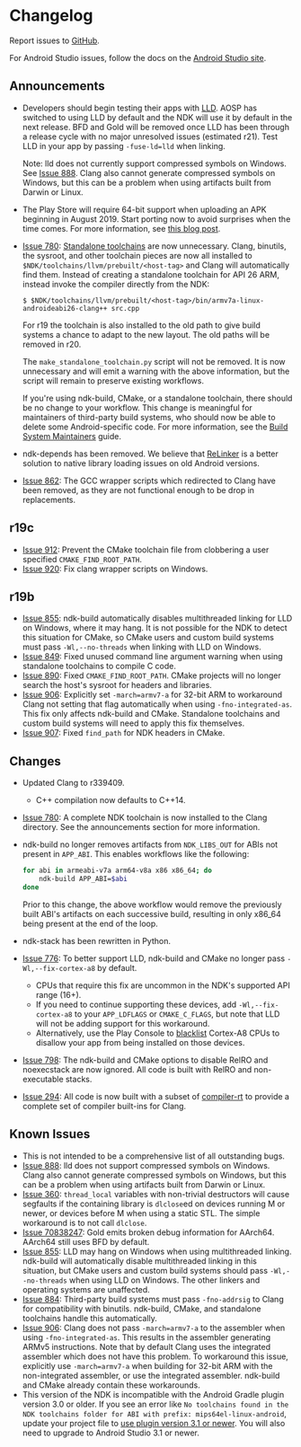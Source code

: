 Changelog
=========

Report issues to [GitHub].

For Android Studio issues, follow the docs on the [Android Studio site].

[GitHub]: https://github.com/android-ndk/ndk/issues
[Android Studio site]: http://tools.android.com/filing-bugs

Announcements
-------------

 * Developers should begin testing their apps with [LLD](https://lld.llvm.org/).
   AOSP has switched to using LLD by default and the NDK will use it by default
   in the next release. BFD and Gold will be removed once LLD has been through a
   release cycle with no major unresolved issues (estimated r21). Test LLD in
   your app by passing `-fuse-ld=lld` when linking.

   Note: lld does not currently support compressed symbols on Windows. See
   [Issue 888]. Clang also cannot generate compressed symbols on Windows, but
   this can be a problem when using artifacts built from Darwin or Linux.

 * The Play Store will require 64-bit support when uploading an APK beginning in
   August 2019. Start porting now to avoid surprises when the time comes. For
   more information, see [this blog post](https://android-developers.googleblog.com/2017/12/improving-app-security-and-performance.html).

 * [Issue 780]: [Standalone toolchains] are now unnecessary. Clang, binutils,
   the sysroot, and other toolchain pieces are now all installed to
   `$NDK/toolchains/llvm/prebuilt/<host-tag>` and Clang will automatically find
   them. Instead of creating a standalone toolchain for API 26 ARM, instead
   invoke the compiler directly from the NDK:

       $ $NDK/toolchains/llvm/prebuilt/<host-tag>/bin/armv7a-linux-androideabi26-clang++ src.cpp

   For r19 the toolchain is also installed to the old path to give build systems
   a chance to adapt to the new layout. The old paths will be removed in r20.

   The `make_standalone_toolchain.py` script will not be removed. It is now
   unnecessary and will emit a warning with the above information, but the
   script will remain to preserve existing workflows.

   If you're using ndk-build, CMake, or a standalone toolchain, there should be
   no change to your workflow. This change is meaningful for maintainers of
   third-party build systems, who should now be able to delete some
   Android-specific code. For more information, see the [Build System
   Maintainers] guide.

 * ndk-depends has been removed. We believe that [ReLinker] is a better
   solution to native library loading issues on old Android versions.

 * [Issue 862]: The GCC wrapper scripts which redirected to Clang have been
   removed, as they are not functional enough to be drop in replacements.

[Build System Maintainers]: https://android.googlesource.com/platform/ndk/+/master/docs/BuildSystemMaintainers.md
[Issue 780]: https://github.com/android-ndk/ndk/issues/780
[Issue 862]: https://github.com/android-ndk/ndk/issues/862
[ReLinker]: https://github.com/KeepSafe/ReLinker
[Standalone toolchains]: https://developer.android.com/ndk/guides/standalone_toolchain

r19c
----

 * [Issue 912]: Prevent the CMake toolchain file from clobbering a user
   specified `CMAKE_FIND_ROOT_PATH`.
 * [Issue 920]: Fix clang wrapper scripts on Windows.

[Issue 912]: https://github.com/android-ndk/ndk/issues/912
[Issue 920]: https://github.com/android-ndk/ndk/issues/920

r19b
----

 * [Issue 855]: ndk-build automatically disables multithreaded linking for LLD
   on Windows, where it may hang. It is not possible for the NDK to detect this
   situation for CMake, so CMake users and custom build systems must pass
   `-Wl,--no-threads` when linking with LLD on Windows.
 * [Issue 849]: Fixed unused command line argument warning when using standalone
   toolchains to compile C code.
 * [Issue 890]: Fixed `CMAKE_FIND_ROOT_PATH`. CMake projects will no longer
   search the host's sysroot for headers and libraries.
 * [Issue 906]: Explicitly set `-march=armv7-a` for 32-bit ARM to workaround
   Clang not setting that flag automatically when using `-fno-integrated-as`.
   This fix only affects ndk-build and CMake. Standalone toolchains and custom
   build systems will need to apply this fix themselves.
 * [Issue 907]: Fixed `find_path` for NDK headers in CMake.

[Issue 849]: https://github.com/android-ndk/ndk/issues/849
[Issue 890]: https://github.com/android-ndk/ndk/issues/890
[Issue 907]: https://github.com/android-ndk/ndk/issues/907

Changes
-------

 * Updated Clang to r339409.
     * C++ compilation now defaults to C++14.
 * [Issue 780]: A complete NDK toolchain is now installed to the Clang
   directory. See the announcements section for more information.
 * ndk-build no longer removes artifacts from `NDK_LIBS_OUT` for ABIs not
   present in `APP_ABI`. This enables workflows like the following:

   ```bash
   for abi in armeabi-v7a arm64-v8a x86 x86_64; do
       ndk-build APP_ABI=$abi
   done
   ```

   Prior to this change, the above workflow would remove the previously built
   ABI's artifacts on each successive build, resulting in only x86_64 being
   present at the end of the loop.
 * ndk-stack has been rewritten in Python.
 * [Issue 776]: To better support LLD, ndk-build and CMake no longer pass
   `-Wl,--fix-cortex-a8` by default.
     * CPUs that require this fix are uncommon in the NDK's supported API range
       (16+).
     * If you need to continue supporting these devices, add
       `-Wl,--fix-cortex-a8` to your `APP_LDFLAGS` or `CMAKE_C_FLAGS`, but note
       that LLD will not be adding support for this workaround.
     * Alternatively, use the Play Console to [blacklist] Cortex-A8 CPUs to
       disallow your app from being installed on those devices.
 * [Issue 798]: The ndk-build and CMake options to disable RelRO and noexecstack
   are now ignored. All code is built with RelRO and non-executable stacks.
 * [Issue 294]: All code is now built with a subset of [compiler-rt] to provide
   a complete set of compiler built-ins for Clang.

[Issue 294]: https://github.com/android-ndk/ndk/issues/294
[Issue 776]: https://github.com/android-ndk/ndk/issues/776
[Issue 798]: https://github.com/android-ndk/ndk/issues/798
[blacklist]: https://support.google.com/googleplay/android-developer/answer/7353455?hl=en
[compiler-rt]: https://compiler-rt.llvm.org/

Known Issues
------------

 * This is not intended to be a comprehensive list of all outstanding bugs.
 * [Issue 888]: lld does not support compressed symbols on Windows. Clang also
   cannot generate compressed symbols on Windows, but this can be a problem when
   using artifacts built from Darwin or Linux.
 * [Issue 360]: `thread_local` variables with non-trivial destructors will cause
   segfaults if the containing library is `dlclose`ed on devices running M or
   newer, or devices before M when using a static STL. The simple workaround is
   to not call `dlclose`.
 * [Issue 70838247]: Gold emits broken debug information for AArch64. AArch64
   still uses BFD by default.
 * [Issue 855]: LLD may hang on Windows when using multithreaded linking.
   ndk-build will automatically disable multithreaded linking in this situation,
   but CMake users and custom build systems should pass `-Wl,--no-threads` when
   using LLD on Windows. The other linkers and operating systems are unaffected.
 * [Issue 884]: Third-party build systems must pass `-fno-addrsig` to Clang for
   compatibility with binutils. ndk-build, CMake, and standalone toolchains
   handle this automatically.
 * [Issue 906]: Clang does not pass `-march=armv7-a` to the assembler when using
   `-fno-integrated-as`. This results in the assembler generating ARMv5
   instructions. Note that by default Clang uses the integrated assembler which
   does not have this problem. To workaround this issue, explicitly use
   `-march=armv7-a` when building for 32-bit ARM with the non-integrated
   assembler, or use the integrated assembler. ndk-build and CMake already
   contain these workarounds.
 * This version of the NDK is incompatible with the Android Gradle plugin
   version 3.0 or older. If you see an error like
   `No toolchains found in the NDK toolchains folder for ABI with prefix: mips64el-linux-android`,
   update your project file to [use plugin version 3.1 or newer]. You will also
   need to upgrade to Android Studio 3.1 or newer.

[Issue 360]: https://github.com/android-ndk/ndk/issues/360
[Issue 70838247]: https://issuetracker.google.com/70838247
[Issue 855]: https://github.com/android-ndk/ndk/issues/855
[Issue 884]: https://github.com/android-ndk/ndk/issues/884
[Issue 888]: https://github.com/android-ndk/ndk/issues/888
[Issue 906]: https://github.com/android-ndk/ndk/issues/906
[use plugin version 3.1 or newer]: https://developer.android.com/studio/releases/gradle-plugin#updating-plugin
